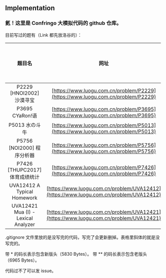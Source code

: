 
## Implementation

### 氦！这里是 Confringo 大模拟代码的 github 仓库。

目前写过的题有（Link 都先放洛谷的）：

|题目名|网址|码长/Bytes|可读性自评|
|:---:|:-:|:--:|:--:|
|P2229 [HNOI2002] 沙漠寻宝|[https://www.luogu.com.cn/problem/P2229](https://www.luogu.com.cn/problem/P2229)|4819|4/5|
|P3695 CYaRon!语|[https://www.luogu.com.cn/problem/P3695](https://www.luogu.com.cn/problem/P3695)|7223|3/5|
|P5013 水の斗牛|[https://www.luogu.com.cn/problem/P5013](https://www.luogu.com.cn/problem/P5013)|11511\*\*|3/5|
|P5756 [NOI2000] 程序分析器|[https://www.luogu.com.cn/problem/P5756](https://www.luogu.com.cn/problem/P5756)|2518|4/5|
|P7426 [THUPC2017] 体育成绩统计|[https://www.luogu.com.cn/problem/P7426](https://www.luogu.com.cn/problem/P7426)|11573\*\*|2/5|
|UVA12412 A Typical Homework|[https://www.luogu.com.cn/problem/UVA12412](https://www.luogu.com.cn/problem/UVA12412)|11268\*|2/5|
|UVA12421 Mua (I) - Lexical Analyzer|[https://www.luogu.com.cn/problem/UVA12421](https://www.luogu.com.cn/problem/UVA12421)|3434|3/5|

.gitignore 文件里放的是没写完的代码，写完了会更新删掉。表格里斜体的就是没写完的。

带 \* 的码长表示包含新版头（5830 Bytes）。
带 \*\* 的码长表示包含老版头（6965 Bytes）。

代码过不了可以发 issue。